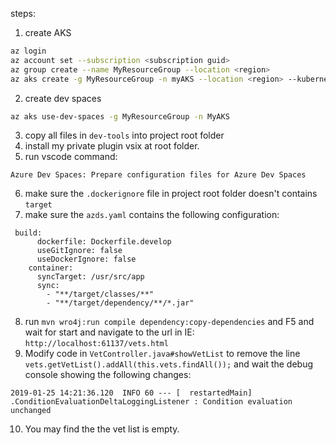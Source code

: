 steps:
1. create AKS
```bash
az login
az account set --subscription <subscription guid>
az group create --name MyResourceGroup --location <region>
az aks create -g MyResourceGroup -n myAKS --location <region> --kubernetes-version 1.10.9 --enable-addons http_application_routing --generate-ssh-keys
```
2. create dev spaces
```bash
az aks use-dev-spaces -g MyResourceGroup -n MyAKS
```
3. copy all files in `dev-tools` into project root folder
4. install my private plugin vsix at root folder.
5. run vscode command:
```
Azure Dev Spaces: Prepare configuration files for Azure Dev Spaces
```
6. make sure the `.dockerignore` file in project root folder doesn't contains `target`
7. make sure the `azds.yaml` contains the following configuration:
```
 build:
      dockerfile: Dockerfile.develop
      useGitIgnore: false
      useDockerIgnore: false
    container:
      syncTarget: /usr/src/app
      sync:
        - "**/target/classes/**"
        - "**/target/dependency/**/*.jar"
```
8. run `mvn wro4j:run compile dependency:copy-dependencies` and F5 and wait for start and navigate to the url in IE: `http://localhost:61137/vets.html`
9. Modify code in `VetController.java#showVetList` to remove the line `vets.getVetList().addAll(this.vets.findAll());` and wait the debug console showing the following changes:
 ```
2019-01-25 14:21:36.120  INFO 60 --- [  restartedMain] .ConditionEvaluationDeltaLoggingListener : Condition evaluation unchanged
```
10. You may find the the vet list is empty.


